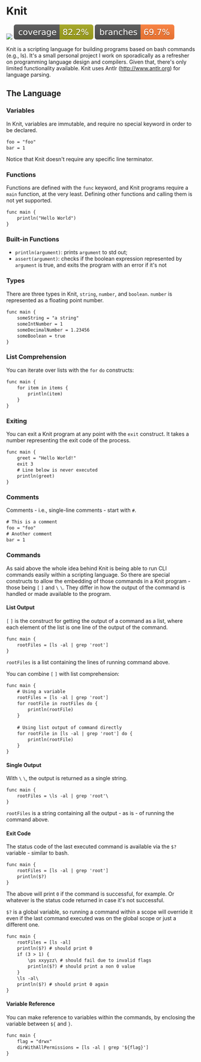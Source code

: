 
# Knit

![](https://github.com/emersonloureiro/knit/actions/workflows/build.yml/badge.svg) ![coverage](.github/badges/jacoco.svg)
![branches coverage](.github/badges/branches.svg)

Knit is a scripting language for building programs based on bash commands (e.g., ls). It's a small personal project I work on sporadically as a refresher on programming language design and compilers. Given that, there's only limited functionality available. Knit uses Antlr (http://www.antlr.org) for language parsing.

## The Language

### Variables

In Knit, variables are immutable, and require no special keyword in order to be declared.

```
foo = "foo"
bar = 1
```

Notice that Knit doesn't require any specific line terminator.

### Functions

Functions are defined with the `func` keyword, and Knit programs require a `main` function, at the very least. Defining other functions and calling them is not yet supported.

```
func main {
    println("Hello World")
}
```

### Built-in Functions

* `println(argument)`: prints `argument` to std out;
* `assert(argument)`: checks if the boolean expression represented by `argument` is true, and exits the program with an error if it's not

### Types

There are three types in Knit, `string`, `number`, and `boolean`. `number` is represented as a floating point number.

```
func main {
    someString = "a string"
    someIntNumber = 1
    someDecimalNumber = 1.23456
    someBoolean = true
}
```

### List Comprehension

You can iterate over lists with the `for` `do` constructs:

```
func main {
    for item in items {
        println(item)
    }
}
```

### Exiting

You can exit a Knit program at any point with the `exit` construct. It takes a number representing the exit code of the process.

```
func main {
    greet = "Hello World!"
    exit 3
    # Line below is never executed
    println(greet)
}
```

### Comments

Comments - i.e., single-line comments - start with `#`.

```
# This is a comment
foo = "foo"
# Another comment
bar = 1
```

### Commands

As said above the whole idea behind Knit is being able to run CLI commands easily within a scripting language. So there are special constructs to allow the embedding of those commands in a Knit program - those being `[` `]` and `\` `\`. They differ in how the output of the command is handled or made available to the program.

#### List Output

`[` `]` is the construct for getting the output of a command as a list, where each element of the list is one line of the output of the command.

```
func main {
    rootFiles = [ls -al | grep 'root']
}
```

`rootFiles` is a list containing the lines of running command above.

You can combine `[` `]` with list comprehension:

```
func main {
    # Using a variable
    rootFiles = [ls -al | grep 'root']
    for rootFile in rootFiles do {
        println(rootFile)
    }

    # Using list output of command directly
    for rootFile in [ls -al | grep 'root'] do {
        println(rootFile)
    }
}
```

#### Single Output

With `\` `\`, the output is returned as a single string.

```
func main {
    rootFiles = \ls -al | grep 'root'\
}
```

`rootFiles` is a string containing all the output - as is - of running the command above.

#### Exit Code

The status code of the last executed command is available via the `$?` variable - similar to bash.

```
func main {
    rootFiles = [ls -al | grep 'root']
    println($?)
}
```

The above will print `0` if the command is successful, for example. Or whatever is the status code returned in case it's not successful.

`$?` is a global variable, so running a command within a scope will override it even if the last command executed was on the global scope or just a different one.

```
func main {
    rootFiles = [ls -al]
    println($?) # should print 0
    if (3 > 1) {
        \ps xxyyzz\ # should fail due to invalid flags
        println($?) # should print a non 0 value
    }
    \ls -al\
    println($?) # should print 0 again
}
```

#### Variable Reference

You can make reference to variables within the commands, by enclosing the variable between ``${`` and ``}``.

```
func main {
    flag = "drwx"
    dirWithAllPermissions = [ls -al | grep '${flag}']
}
```